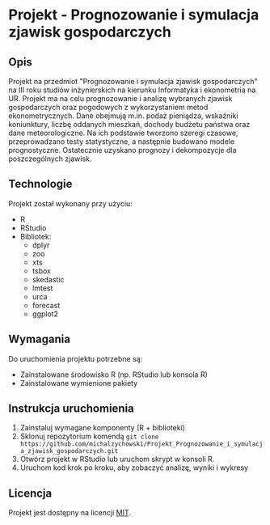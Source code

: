 # Projekt - Prognozowanie i symulacja zjawisk gospodarczych
## Opis
Projekt na przedmiot "Prognozowanie i symulacja zjawisk gospodarczych" na III roku studiów inżynierskich na kierunku Informatyka i ekonometria na UR. Projekt ma na celu prognozowanie i analizę wybranych zjawisk gospodarczych oraz pogodowych z wykorzystaniem metod ekonometrycznych. Dane obejmują m.in. podaż pieniądza, wskaźniki koniunktury, liczbę oddanych mieszkań, dochody budżetu państwa oraz dane meteorologiczne. Na ich podstawie tworzono szeregi czasowe, przeprowadzano testy statystyczne, a następnie budowano modele prognostyczne. Ostatecznie uzyskano prognozy i dekompozycje dla poszczególnych zjawisk.

## Technologie
Projekt został wykonany przy użyciu:
* R
* RStudio
* Bibliotek:
  * dplyr
  * zoo
  * xts
  * tsbox
  * skedastic
  * lmtest
  * urca
  * forecast
  * ggplot2

## Wymagania
Do uruchomienia projektu potrzebne są:
* Zainstalowane środowisko R (np. RStudio lub konsola R)
* Zainstalowane wymienione pakiety

## Instrukcja uruchomienia
1. Zainstaluj wymagane komponenty (R + biblioteki)
2. Sklonuj repozytorium komendą `git clone https://github.com/michalzychowski/Projekt_Prognozowanie_i_symulacja_zjawisk_gospodarczych.git`
3. Otwórz projekt w RStudio lub uruchom skrypt w konsoli R.
4. Uruchom kod krok po kroku, aby zobaczyć analizę, wyniki i wykresy

## Licencja
Projekt jest dostępny na licencji [MIT](LICENSE).
